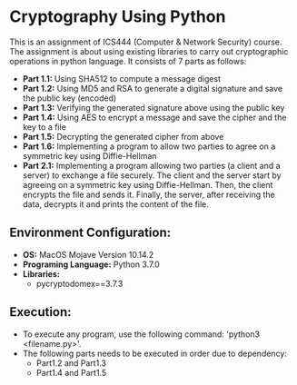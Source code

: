 # Cryptography Using Python

This is an assignment of ICS444 (Computer & Network Security) course. The assignment is about using existing libraries to carry out cryptographic operations
in python language. It consists of 7 parts as follows:
- **Part 1.1:** Using SHA512 to compute a message digest
- **Part 1.2:** Using MD5 and RSA to generate a digital signature and save the public key (encoded)
- **Part 1.3:** Verifying the generated signature above using the public key
- **Part 1.4:** Using AES to encrypt a message and save the cipher and the key to a file
- **Part 1.5:** Decrypting the generated cipher from above
- **Part 1.6:** Implementing a program to allow two parties to agree on a symmetric key using Diffie-Hellman
- **Part 2.1:** Implementing a program allowing two parties (a client and a
server) to exchange a file securely. The client and the server start by agreeing
on a symmetric key using Diffie-Hellman. Then, the client encrypts the file and sends it.
Finally, the server, after receiving the data, decrypts it and prints the content of the file.

## Environment Configuration:
- **OS:** MacOS Mojave Version 10.14.2
- **Programing Language:** Python 3.7.0
- **Libraries:**
    * pycryptodomex==3.7.3

## Execution:
- To execute any program, use the following command: 'python3 <filename.py>'.
- The following parts needs to be executed in order due to dependency:
    * Part1.2 and Part1.3
    * Part1.4 and Part1.5
